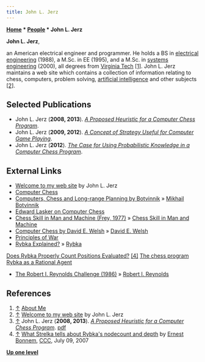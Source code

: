 ```yaml
---
title: John L. Jerz
---
```

**[Home](Home "Home") \* [People](People "People") \* John L. Jerz**


**John L. Jerz**,  

an American electrical engineer and programmer. 
He holds a BS in [electrical engineering](https://en.wikipedia.org/wiki/Electrical_engineering) (1988), a M.Sc. in EE (1995), 
and a M.Sc. in [systems engineering](https://en.wikipedia.org/wiki/Systems_engineering) (2000), all degrees from [Virginia Tech](https://en.wikipedia.org/wiki/Virginia_Polytechnic_Institute_and_State_University)
<a id="cite-note-1" href="#cite-ref-1">[1]</a>. 
John L. Jerz maintains a web site which contains a collection of information relating to chess, computers, problem solving, [artificial intelligence](Artificial_Intelligence "Artificial Intelligence") and other subjects 
<a id="cite-note-2" href="#cite-ref-2">[2]</a>.



## Selected Publications


* John L. Jerz (**2008, 2013**). *[A Proposed Heuristic for a Computer Chess Program](http://www.johnljerz.com/superduper/tlxdownloadsiteMAIN/id80.html)*.
* John L. Jerz (**2009, 2012**). *[A Concept of Strategy Useful for Computer Game Playing](http://www.johnljerz.com/superduper/tlxdownloadsiteMAIN/id461.html)*.
* John L. Jerz (**2012**). *[The Case for Using Probabilistic Knowledge in a Computer Chess Program](http://www.johnljerz.com/superduper/tlxdownloadsiteMAIN/id309.html)*.


## External Links


* [Welcome to my web site](http://www.johnljerz.com/superduper/tlxdownloadsiteMAIN/index.html) by John L. Jerz
* [Computer Chess](http://www.johnljerz.com/superduper/tlxdownloadsiteMAIN/id83.html)
* [Computers, Chess and Long-range Planning by Botvinnik](http://www.johnljerz.com/superduper/tlxdownloadsiteMAIN/id128.html) » [Mikhail Botvinnik](Mikhail_Botvinnik "Mikhail Botvinnik")
* [Edward Lasker on Computer Chess](http://www.johnljerz.com/superduper/tlxdownloadsiteMAIN/id177.html)
* [Chess Skill in Man and Machine (Frey, 1977)](http://www.johnljerz.com/superduper/tlxdownloadsiteMAIN/id17.html) » [Chess Skill in Man and Machine](Chess_Skill_in_Man_and_Machine "Chess Skill in Man and Machine")
* [Computer Chess by David E. Welsh](http://www.johnljerz.com/superduper/tlxdownloadsiteMAIN/id125.html) » [David E. Welsh](David_E._Welsh "David E. Welsh")
* [Principles of War](http://www.johnljerz.com/superduper/tlxdownloadsiteMAIN/id68.html)
* [Rybka Explained?](http://www.johnljerz.com/superduper/tlxdownloadsiteMAIN/id7.html) » [Rybka](Rybka "Rybka")


 [Does Rybka Properly Count Positions Evaluated?](http://www.johnljerz.com/superduper/tlxdownloadsiteMAIN/id18.html) <a id="cite-note-4" href="#cite-ref-4">[4]</a>
 [The chess program Rybka as a Rational Agent](http://www.johnljerz.com/superduper/tlxdownloadsiteMAIN/id22.html)
* [The Robert I. Reynolds Challenge (1986)](http://www.johnljerz.com/superduper/tlxdownloadsiteMAIN/id372.html) » [Robert I. Reynolds](Robert_I._Reynolds "Robert I. Reynolds")


## References


1. <a id="cite-ref-1" href="#cite-note-1">↑</a> [About Me](http://www.johnljerz.com/superduper/tlxdownloadsiteMAIN/id1.html)
2. <a id="cite-ref-2" href="#cite-note-2">↑</a> [Welcome to my web site](http://www.johnljerz.com/superduper/tlxdownloadsiteMAIN/index.html) by John L. Jerz
3. <a id="cite-ref-3" href="#cite-note-3">↑</a> John L. Jerz (**2008, 2013**). *[A Proposed Heuristic for a Computer Chess Program](http://www.johnljerz.com/superduper/tlxdownloadsiteMAIN/id80.html)*. [pdf](http://www.johnljerz.com/superduper/tlxdownloadsiteMAIN/myfiles/jerz.pdf)
4. <a id="cite-ref-4" href="#cite-note-4">↑</a> [What Strelka tells about Rybka's nodecount and depth](http://www.talkchess.com/forum/viewtopic.php?t=14959) by [Ernest Bonnem](index.php?title=Ernest_Bonnem&action=edit&redlink=1 "Ernest Bonnem (page does not exist)"), [CCC](CCC "CCC"), July 09, 2007

**[Up one level](People "People")**







 

